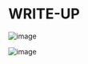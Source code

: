 # WRITE-UP

![image](https://github.com/user-attachments/assets/f86933fd-f21d-4288-8f62-2c19a5054696)

![image](https://github.com/user-attachments/assets/3f66494a-7103-43ba-b6f0-4136792df188)
